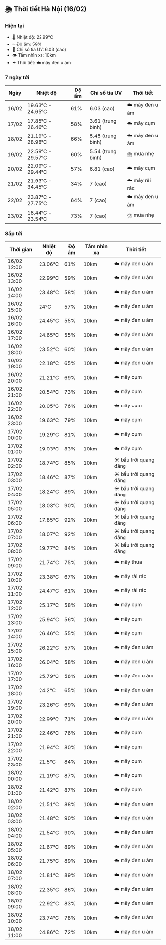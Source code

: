 ## 🌦️ Thời tiết Hà Nội (16/02)

### Hiện tại

- 🌡️ Nhiệt độ: 22.99℃
- 💦 Độ ẩm: 59%
- 🌟 Chỉ số tia UV: 6.03 (cao)
- 👁️ Tầm nhìn xa: 10km
- ☂️ Thời tiết: ☁️ mây đen u ám

### 7 ngày tới

| Ngày | Nhiệt độ | Độ ẩm | Chỉ số tia UV | Thời tiết |
| --- | --- | --- | --- | --- |
| 16/02 | 19.63℃ - 24.65℃ | 61% | 6.03 (cao) | ☁️ mây đen u ám |
| 17/02 | 17.85℃ - 26.46℃ | 58% | 3.61 (trung bình) | ☁️ mây cụm |
| 18/02 | 21.19℃ - 28.98℃ | 66% | 5.45 (trung bình) | ☁️ mây đen u ám |
| 19/02 | 22.59℃ - 29.57℃ | 60% | 5.54 (trung bình) | ⛈️ mưa nhẹ |
| 20/02 | 22.09℃ - 29.44℃ | 57% | 6.81 (cao) | ☁️ mây cụm |
| 21/02 | 21.93℃ - 34.45℃ | 34% | 7 (cao) | ☁️ mây rải rác |
| 22/02 | 23.87℃ - 27.75℃ | 64% | 7 (cao) | ☁️ mây đen u ám |
| 23/02 | 18.44℃ - 23.54℃ | 73% | 7 (cao) | ⛈️ mưa nhẹ |

### Sắp tới

| Thời gian | Nhiệt độ | Độ ẩm | Tầm nhìn xa | Thời tiết |
| --- | --- | --- | --- | --- |
| 16/02 12:00 | 23.06℃ | 61% | 10km | ☁️ mây đen u ám |
| 16/02 13:00 | 22.99℃ | 59% | 10km | ☁️ mây đen u ám |
| 16/02 14:00 | 23.48℃ | 58% | 10km | ☁️ mây đen u ám |
| 16/02 15:00 | 24℃ | 57% | 10km | ☁️ mây đen u ám |
| 16/02 16:00 | 24.45℃ | 55% | 10km | ☁️ mây đen u ám |
| 16/02 17:00 | 24.65℃ | 55% | 10km | ☁️ mây đen u ám |
| 16/02 18:00 | 23.52℃ | 60% | 10km | ☁️ mây đen u ám |
| 16/02 19:00 | 22.18℃ | 65% | 10km | ☁️ mây đen u ám |
| 16/02 20:00 | 21.21℃ | 69% | 10km | ☁️ mây cụm |
| 16/02 21:00 | 20.54℃ | 73% | 10km | ☁️ mây cụm |
| 16/02 22:00 | 20.05℃ | 76% | 10km | ☁️ mây cụm |
| 16/02 23:00 | 19.63℃ | 79% | 10km | ☁️ mây cụm |
| 17/02 00:00 | 19.29℃ | 81% | 10km | ☁️ mây cụm |
| 17/02 01:00 | 19.03℃ | 83% | 10km | ☁️ mây cụm |
| 17/02 02:00 | 18.74℃ | 85% | 10km | ☀️ bầu trời quang đãng |
| 17/02 03:00 | 18.46℃ | 87% | 10km | ☀️ bầu trời quang đãng |
| 17/02 04:00 | 18.24℃ | 89% | 10km | ☀️ bầu trời quang đãng |
| 17/02 05:00 | 18.03℃ | 90% | 10km | ☀️ bầu trời quang đãng |
| 17/02 06:00 | 17.85℃ | 92% | 10km | ☀️ bầu trời quang đãng |
| 17/02 07:00 | 18.07℃ | 92% | 10km | ☀️ bầu trời quang đãng |
| 17/02 08:00 | 19.77℃ | 84% | 10km | ☀️ bầu trời quang đãng |
| 17/02 09:00 | 21.74℃ | 75% | 10km | ☁️ mây thưa |
| 17/02 10:00 | 23.38℃ | 67% | 10km | ☁️ mây rải rác |
| 17/02 11:00 | 24.47℃ | 61% | 10km | ☁️ mây rải rác |
| 17/02 12:00 | 25.17℃ | 58% | 10km | ☁️ mây cụm |
| 17/02 13:00 | 25.94℃ | 56% | 10km | ☁️ mây cụm |
| 17/02 14:00 | 26.46℃ | 55% | 10km | ☁️ mây cụm |
| 17/02 15:00 | 26.22℃ | 57% | 10km | ☁️ mây đen u ám |
| 17/02 16:00 | 26.04℃ | 58% | 10km | ☁️ mây đen u ám |
| 17/02 17:00 | 25.79℃ | 58% | 10km | ☁️ mây đen u ám |
| 17/02 18:00 | 24.2℃ | 65% | 10km | ☁️ mây đen u ám |
| 17/02 19:00 | 23.26℃ | 69% | 10km | ☁️ mây đen u ám |
| 17/02 20:00 | 22.99℃ | 71% | 10km | ☁️ mây đen u ám |
| 17/02 21:00 | 22.46℃ | 76% | 10km | ☁️ mây cụm |
| 17/02 22:00 | 21.94℃ | 80% | 10km | ☁️ mây cụm |
| 17/02 23:00 | 21.5℃ | 84% | 10km | ☁️ mây cụm |
| 18/02 00:00 | 21.19℃ | 87% | 10km | ☁️ mây cụm |
| 18/02 01:00 | 21.42℃ | 87% | 10km | ☁️ mây cụm |
| 18/02 02:00 | 21.51℃ | 88% | 10km | ☁️ mây đen u ám |
| 18/02 03:00 | 21.48℃ | 90% | 10km | ☁️ mây đen u ám |
| 18/02 04:00 | 21.54℃ | 90% | 10km | ☁️ mây đen u ám |
| 18/02 05:00 | 21.67℃ | 89% | 10km | ☁️ mây đen u ám |
| 18/02 06:00 | 21.75℃ | 89% | 10km | ☁️ mây đen u ám |
| 18/02 07:00 | 21.81℃ | 89% | 10km | ☁️ mây đen u ám |
| 18/02 08:00 | 22.35℃ | 86% | 10km | ☁️ mây đen u ám |
| 18/02 09:00 | 22.92℃ | 83% | 10km | ☁️ mây đen u ám |
| 18/02 10:00 | 23.74℃ | 78% | 10km | ☁️ mây đen u ám |
| 18/02 11:00 | 24.86℃ | 72% | 10km | ☁️ mây đen u ám |
